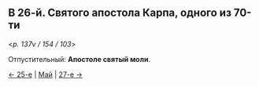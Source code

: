 
## В 26-й. Святого апостола Карпа, одного из 70-ти 

<*p. 137v / 154 / 103*>

Отпустительный: **Апостоле святый моли**. 

[← 25-е](05_25_MES.ru.md) | [Май](README.md#26-й) | [27-е →](05_27_MES.ru.md)
